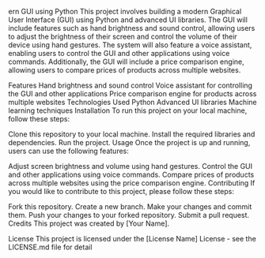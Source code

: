 ern GUI using Python
This project involves building a modern Graphical User Interface (GUI) using Python and advanced UI libraries. The GUI will include features such as hand brightness and sound control, allowing users to adjust the brightness of their screen and control the volume of their device using hand gestures. The system will also feature a voice assistant, enabling users to control the GUI and other applications using voice commands. Additionally, the GUI will include a price comparison engine, allowing users to compare prices of products across multiple websites.

Features
Hand brightness and sound control
Voice assistant for controlling the GUI and other applications
Price comparison engine for products across multiple websites
Technologies Used
Python
Advanced UI libraries
Machine learning techniques
Installation
To run this project on your local machine, follow these steps:

Clone this repository to your local machine.
Install the required libraries and dependencies.
Run the project.
Usage
Once the project is up and running, users can use the following features:

Adjust screen brightness and volume using hand gestures.
Control the GUI and other applications using voice commands.
Compare prices of products across multiple websites using the price comparison engine.
Contributing
If you would like to contribute to this project, please follow these steps:

Fork this repository.
Create a new branch.
Make your changes and commit them.
Push your changes to your forked repository.
Submit a pull request.
Credits
This project was created by [Your Name].

License
This project is licensed under the [License Name] License - see the LICENSE.md file for detail